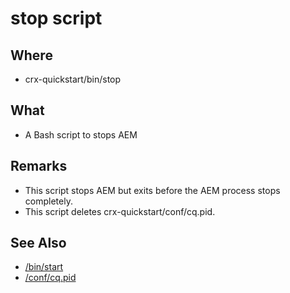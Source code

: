 # stop script

## Where

- crx-quickstart/bin/stop

## What

- A Bash script to stops AEM

## Remarks

- This script stops AEM but exits before the AEM process stops completely.
- This script deletes crx-quickstart/conf/cq.pid.

## See Also

- [/bin/start](/crx-quickstart/bin/start.md)
- [/conf/cq.pid](/crx-quickstart/conf/cq.pid.md)


